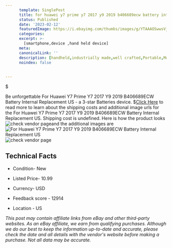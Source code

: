 ```yaml
---
      template: SinglePost
      title: for huawei y7 prime y7 2017 y9 2019 b406689ecw battery internal replacement us
      status: Published
      date: '2023-02-12'
      featuredImage: https://i.ebayimg.com/thumbs/images/g/YTAAAOSwwsVjvaDO/s-l225.jpg
      categories: 
      excerpt: >-
        [smartphone,device ,hand held device]
      meta:
      canonicalLink: ''
      description: [handheld,industrially made,well crafted,Portable,Mobile,Compact,Convenient,Lightweight,Maneuverable,Man-portable,Miniature,Carriable,Hand-held,Light,Holdable,Transportable,Mobile device,Pocket-sized,On-the-go,Wireless,Cordless,Compact size,Convenient size, smartphone,device ,hand held device]
      noindex: false
      
        
---
```

$

Be unforgettable For Huawei Y7 Prime Y7 2017 Y9 2019 B406689ECW Battery Internal Replacement US - a 3-star Batteries device.
$[Click Here](https://www.ebay.com/itm/234854881098?hash=item36ae71174a%3Ag%3AYTAAAOSwwsVjvaDO&mkevt=1&mkcid=1&mkrid=711-53200-19255-0&campid=%253CePNCampaignId%253E&customid=%253CreferenceId%253E&toolid=10049) to read more to learn about the shipping costs and additional image urls for the For Huawei Y7 Prime Y7 2017 Y9 2019 B406689ECW Battery Internal Replacement US. Shipping cost is undefined. Here is how the product looks ![check vendor page](https://i.ebayimg.com/thumbs/images/g/YTAAAOSwwsVjvaDO/s-l225.jpg)and the additional images are![For Huawei Y7 Prime Y7 2017 Y9 2019 B406689ECW Battery Internal Replacement US](https://i.ebayimg.com/images/g/YTAAAOSwwsVjvaDO/s-l1200.jpg)![check vendor page](https://origin-galleryplus.ebayimg.com/ws/web/234854881098_2_0_1/225x225.jpg,https://origin-galleryplus.ebayimg.com/ws/web/234854881098_3_0_1/225x225.jpg,https://origin-galleryplus.ebayimg.com/ws/web/234854881098_4_0_1/225x225.jpg,https://origin-galleryplus.ebayimg.com/ws/web/234854881098_5_0_1/225x225.jpg,https://origin-galleryplus.ebayimg.com/ws/web/234854881098_6_0_1/225x225.jpg,https://origin-galleryplus.ebayimg.com/ws/web/234854881098_7_0_1/225x225.jpg)



 ## Technical Facts 



     
      

 - Condition- New 


      

 - Listed Price- 10.99 


      

 - Currency- USD 


      

 - Feedback score - 12914 


      

 - Location - US 


      
      

 *_This post may contain affiliate links from eBay and other third-party websites. As an eBay affiliate, we earn from qualifying purchases. Although we do our best to keep the information up-to-date and accurate, please check the date and all details with the vendor's website before making a purchase. Not all data may be accurate._*







